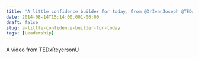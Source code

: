 ```yaml
---
title: 'A little confidence builder for today, from @DrIvanJoseph @TEDx ReyersonU'
date: 2014-08-14T15:14:00.001-06:00
draft: false
slug: a-little-confidence-builder-for-today
tags: [Leadership]
---
```


A video from TEDxReyersonU